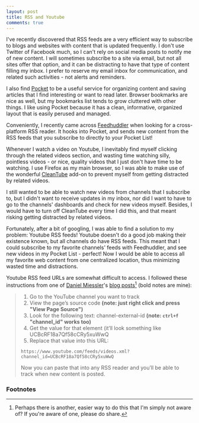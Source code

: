 ```yaml
---
layout: post
title: RSS and Youtube
comments: true
---
```

I've recently discovered that RSS feeds are a very efficient way to subscribe to blogs
and websites with content that is updated frequently. I don't use Twitter of Facebook much,
so I can't rely on social media posts to notify me of new content. I will sometimes subscribe
to a site via email, but not all sites offer that option, and it can be distracting to have
that type of content filling my inbox. I prefer to reserve my email inbox for communication,
and related such activities - not alerts and reminders.

I also find [Pocket](https://getpocket.com) to be a useful service for organizing content and
saving articles that I find interesting or want to read later. Browser bookmarks are nice as well,
but my bookmarks list tends to grow cluttered with other things. I like using Pocket because it has a
clean, informative, organized layout that is easily perused and managed.

Conveniently, I recently came across [Feedhuddler](https://feedhuddler.com) when looking for a
cross-platform RSS reader. It hooks into Pocket, and sends new content from the RSS feeds that
you subscribe to directly to your Pocket List!

Whenever I watch a video on Youtube, I inevitably find myself clicking through the related videos
section, and wasting time watching silly, pointless videos - or nice, quality videos that I just don't
have time to be watching. I use Firefox as my main browser, so I was able to make use of the wonderful
[CleanTube](https://addons.mozilla.org/en-US/firefox/addon/cleantube/) add-on to prevent myself from
getting distracted by related videos.

I still wanted to be able to watch new videos from channels that I subscribe to, but I
didn't want to receive updates in my inbox, nor did I want to have to go to the channels' dashboards and
check for new videos myself. Besides, I would have to turn off CleanTube every time I did this, and that
meant risking getting distracted by related videos.

Fortunately, after a bit of googling, I was able to find a solution to my problem: Youtube RSS feeds! Youtube
doesn't do a good job making their existence known, but all channels do have RSS feeds. This meant that I could
subscribe to my favorite channels' feeds with Feedhuddler, and see new videos in my Pocket List - perfect! Now I
would be able to access all my favorite web content from one centralized location, thus minimizing wasted time and
distractions.

Youtube RSS feed URLs are somewhat difficult to access. I followed these instructions from one of [Daniel Miessler](https://danielmiessler.com/about/)'s
[blog posts](https://danielmiessler.com/blog/rss-feed-youtube-channel/)[^0] (bold notes are mine):

>
>    1. Go to the YouTube channel you want to track
>    2. View the page’s source code **(note: just right click and press "View Page Source")**
>    3. Look for the following text: channel-external-id **(note: `ctrl+f` "channel_id" works too)**
>    4. Get the value for that element (it’ll look something like UCBcRF18a7Qf58cCRy5xuWwQ
>    5. Replace that value into this URL:
>
>    `https://www.youtube.com/feeds/videos.xml?channel_id=UCBcRF18a7Qf58cCRy5xuWwQ`
>
>    Now you can paste that into any RSS reader and you’ll be able to track when new content is posted.

### Footnotes
[^0]: Perhaps there is another, easier way to do this that I'm simply not aware of? If you're aware of one, please do share.
